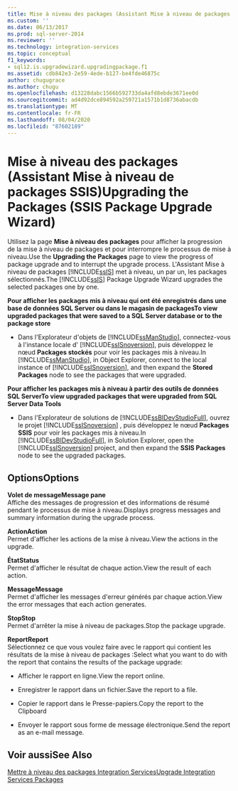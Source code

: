 ```yaml
---
title: Mise à niveau des packages (Assistant Mise à niveau de packages SSIS) | Microsoft Docs
ms.custom: ''
ms.date: 06/13/2017
ms.prod: sql-server-2014
ms.reviewer: ''
ms.technology: integration-services
ms.topic: conceptual
f1_keywords:
- sql12.is.upgradewizard.upgradingpackage.f1
ms.assetid: cdb842e3-2e59-4ede-b127-be4fde46875c
author: chugugrace
ms.author: chugu
ms.openlocfilehash: d13228dabc1566b592733da4afd8ebde3671ee0d
ms.sourcegitcommit: ad4d92dce894592a259721a1571b1d8736abacdb
ms.translationtype: MT
ms.contentlocale: fr-FR
ms.lasthandoff: 08/04/2020
ms.locfileid: "87602189"
---
```

# <a name="upgrading-the-packages-ssis-package-upgrade-wizard"></a><span data-ttu-id="a184c-102">Mise à niveau des packages (Assistant Mise à niveau de packages SSIS)</span><span class="sxs-lookup"><span data-stu-id="a184c-102">Upgrading the Packages (SSIS Package Upgrade Wizard)</span></span>
  <span data-ttu-id="a184c-103">Utilisez la page **Mise à niveau des packages** pour afficher la progression de la mise à niveau de packages et pour interrompre le processus de mise à niveau.</span><span class="sxs-lookup"><span data-stu-id="a184c-103">Use the **Upgrading the Packages** page to view the progress of package upgrade and to interrupt the upgrade process.</span></span> <span data-ttu-id="a184c-104">L'Assistant Mise à niveau de packages [!INCLUDE[ssIS](../includes/ssis-md.md)] met à niveau, un par un, les packages sélectionnés.</span><span class="sxs-lookup"><span data-stu-id="a184c-104">The [!INCLUDE[ssIS](../includes/ssis-md.md)] Package Upgrade Wizard upgrades the selected packages one by one.</span></span>  
  
 <span data-ttu-id="a184c-105">**Pour afficher les packages mis à niveau qui ont été enregistrés dans une base de données SQL Server ou dans le magasin de packages**</span><span class="sxs-lookup"><span data-stu-id="a184c-105">**To view upgraded packages that were saved to a SQL Server database or to the package store**</span></span>  
  
-   <span data-ttu-id="a184c-106">Dans l'Explorateur d'objets de [!INCLUDE[ssManStudio](../includes/ssmanstudio-md.md)], connectez-vous à l'instance locale d' [!INCLUDE[ssISnoversion](../includes/ssisnoversion-md.md)], puis développez le nœud **Packages stockés** pour voir les packages mis à niveau.</span><span class="sxs-lookup"><span data-stu-id="a184c-106">In [!INCLUDE[ssManStudio](../includes/ssmanstudio-md.md)], in Object Explorer, connect to the local instance of [!INCLUDE[ssISnoversion](../includes/ssisnoversion-md.md)], and then expand the **Stored Packages** node to see the packages that were upgraded.</span></span>  
  
 <span data-ttu-id="a184c-107">**Pour afficher les packages mis à niveau à partir des outils de données SQL Server**</span><span class="sxs-lookup"><span data-stu-id="a184c-107">**To view upgraded packages that were upgraded from SQL Server Data Tools**</span></span>  
  
-   <span data-ttu-id="a184c-108">Dans l'Explorateur de solutions de [!INCLUDE[ssBIDevStudioFull](../includes/ssbidevstudiofull-md.md)], ouvrez le projet [!INCLUDE[ssISnoversion](../includes/ssisnoversion-md.md)] , puis développez le nœud **Packages SSIS** pour voir les packages mis à niveau.</span><span class="sxs-lookup"><span data-stu-id="a184c-108">In [!INCLUDE[ssBIDevStudioFull](../includes/ssbidevstudiofull-md.md)], in Solution Explorer, open the [!INCLUDE[ssISnoversion](../includes/ssisnoversion-md.md)] project, and then expand the **SSIS Packages** node to see the upgraded packages.</span></span>  
  
## <a name="options"></a><span data-ttu-id="a184c-109">Options</span><span class="sxs-lookup"><span data-stu-id="a184c-109">Options</span></span>  
 <span data-ttu-id="a184c-110">**Volet de message**</span><span class="sxs-lookup"><span data-stu-id="a184c-110">**Message pane**</span></span>  
 <span data-ttu-id="a184c-111">Affiche des messages de progression et des informations de résumé pendant le processus de mise à niveau.</span><span class="sxs-lookup"><span data-stu-id="a184c-111">Displays progress messages and summary information during the upgrade process.</span></span>  
  
 <span data-ttu-id="a184c-112">**Action**</span><span class="sxs-lookup"><span data-stu-id="a184c-112">**Action**</span></span>  
 <span data-ttu-id="a184c-113">Permet d'afficher les actions de la mise à niveau.</span><span class="sxs-lookup"><span data-stu-id="a184c-113">View the actions in the upgrade.</span></span>  
  
 <span data-ttu-id="a184c-114">**État**</span><span class="sxs-lookup"><span data-stu-id="a184c-114">**Status**</span></span>  
 <span data-ttu-id="a184c-115">Permet d'afficher le résultat de chaque action.</span><span class="sxs-lookup"><span data-stu-id="a184c-115">View the result of each action.</span></span>  
  
 <span data-ttu-id="a184c-116">**Message**</span><span class="sxs-lookup"><span data-stu-id="a184c-116">**Message**</span></span>  
 <span data-ttu-id="a184c-117">Permet d'afficher les messages d'erreur générés par chaque action.</span><span class="sxs-lookup"><span data-stu-id="a184c-117">View the error messages that each action generates.</span></span>  
  
 <span data-ttu-id="a184c-118">**Stop**</span><span class="sxs-lookup"><span data-stu-id="a184c-118">**Stop**</span></span>  
 <span data-ttu-id="a184c-119">Permet d'arrêter la mise à niveau de packages.</span><span class="sxs-lookup"><span data-stu-id="a184c-119">Stop the package upgrade.</span></span>  
  
 <span data-ttu-id="a184c-120">**Report**</span><span class="sxs-lookup"><span data-stu-id="a184c-120">**Report**</span></span>  
 <span data-ttu-id="a184c-121">Sélectionnez ce que vous voulez faire avec le rapport qui contient les résultats de la mise à niveau de packages :</span><span class="sxs-lookup"><span data-stu-id="a184c-121">Select what you want to do with the report that contains the results of the package upgrade:</span></span>  
  
-   <span data-ttu-id="a184c-122">Afficher le rapport en ligne.</span><span class="sxs-lookup"><span data-stu-id="a184c-122">View the report online.</span></span>  
  
-   <span data-ttu-id="a184c-123">Enregistrer le rapport dans un fichier.</span><span class="sxs-lookup"><span data-stu-id="a184c-123">Save the report to a file.</span></span>  
  
-   <span data-ttu-id="a184c-124">Copier le rapport dans le Presse-papiers.</span><span class="sxs-lookup"><span data-stu-id="a184c-124">Copy the report to the Clipboard</span></span>  
  
-   <span data-ttu-id="a184c-125">Envoyer le rapport sous forme de message électronique.</span><span class="sxs-lookup"><span data-stu-id="a184c-125">Send the report as an e-mail message.</span></span>  
  
## <a name="see-also"></a><span data-ttu-id="a184c-126">Voir aussi</span><span class="sxs-lookup"><span data-stu-id="a184c-126">See Also</span></span>  
 [<span data-ttu-id="a184c-127">Mettre à niveau des packages Integration Services</span><span class="sxs-lookup"><span data-stu-id="a184c-127">Upgrade Integration Services Packages</span></span>](install-windows/upgrade-integration-services-packages.md)  
  
  
